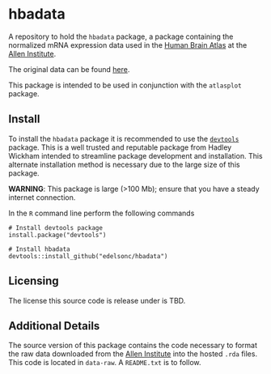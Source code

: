 # hbadata
A repository to hold the `hbadata` package, a package containing the normalized mRNA expression data used in the [Human Brain Atlas](http://human.brain-map.org/) at the [Allen Institute](https://www.alleninstitute.org/).

The original data can be found [here](http://human.brain-map.org/static/download).

This package is intended to be used in conjunction with the `atlasplot` package.

## Install
To install the `hbadata` package it is recommended to use the 
[`devtools`](https://github.com/hadley/devtools) package. This is a well trusted and reputable package from Hadley Wickham intended to streamline package development and installation. This alternate installation method is necessary due to the large size of this package.

**WARNING**: This package is large (>100 Mb); ensure that you have a 
steady internet connection.

In the `R` command line perform the following commands
```
# Install devtools package
install.package("devtools")

# Install hbadata
devtools::install_github("edelsonc/hbadata")
```

## Licensing
The license this source code is release under is TBD.

## Additional Details
The source version of this package contains the code necessary to format the raw data downloaded from the [Allen Institute](http://human.brain-map.org/static/download) into the hosted `.rda` files. This code is located in `data-raw`. A `README.txt` is to follow.
